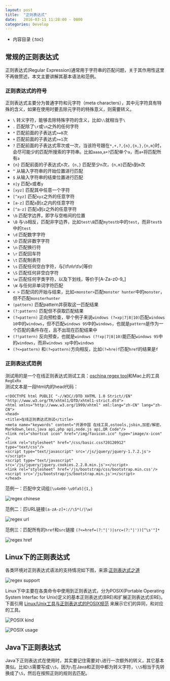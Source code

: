 ```yaml
---
layout: post
title:  "正则表达式"
date:   2016-03-11 11:28:00 - 0800
categories: Develop
---
```

* 内容目录
{:toc}



## 常规的正则表达式

正则表达式(Regular Expression)通常用于字符串的匹配问题，关于其作用性这里不再做赘述，本文主要讲解其基本语法和范例。

### 正则表达式的符号

正则表达式主要分为普通字符和元字符（meta characters），其中元字符具有特殊的含义，如果在使用时要去除元字符的特殊意义，则需要转义。

+ `\` 转义字符，能够去除特殊字符的含义，比如`\\`就相当于`\`
+ `.` 匹配除了`\r`或`\n`之外的任何字符
+ `*` 匹配前面的子表达式`>=0`次
+ `+` 匹配前面的子表达式`>=1`次
+ `?` 匹配前面的子表达式零次或一次，当该符号跟在`*,+,?,{n},{n,},{n,m}`时，会尽可能少的匹配所搜索的字符串。比如`aaaa`,`a+?`匹配单个`a`，而`a+`将匹配所有`a`
+ `{n}` 匹配前面的子表达式`n`次，`{n,}` 匹配至少`n`次，`{n,m}`匹配`n`到`m`次
+ `^` 从输入字符串的开始位置进行匹配
+ `$` 从输入字符串的结束位置进行匹配
+ `x|y` 匹配`x`或者`y`
+ `[xyz]` 匹配其中任意一个字符
+ `[^xyz]` 匹配`xyz`之外的任意字符
+ `[a-z]` 匹配`a`到`z`之内的任意字符
+ `[^a-z]` 匹配`a`到`z`之外的任意字符
+ `\b` 匹配字边界，即字与空格间的位置
+ `\B` 与`\b`相反，匹配非字边界，比如`test\B`匹配`mytestb`中的`test`，而非`testb`中的`test`
+ `\d` 匹配数字字符
+ `\D` 匹配非数字字符
+ `\n` 匹配换行符
+ `\r` 匹配回车符
+ `\t` 匹配制表符
+ `\s` 匹配任何空白字符，与[\f\n\r\t\v]等价
+ `\S` 匹配任何非空白字符
+ `\w` 匹配任何字类字符，以及下划线，等价于[A-Za-z0-9_]
+ `\W` 与任何非单词字符匹配
+ `< >` 匹配词的开始与结束，比如`<monster>`匹配`monster hunter`中的`monster`，但不匹配`monsterhunter`
+ `(pattern)` 匹配pattern并获取这一匹配结果
+ `(?:pattern)` 匹配但不获取匹配结果
+ `(?=pattern)` 正向预检查，举个例子来说`windows (?=xp|7|8|10)`匹配`windows 10`中的`windows`，但不匹配`windows 95`中的`windows`，也就是`pattern`是作为一个匹配的条件存在，且不出现在匹配结果中
+ `(?!pattern)` 反向预查，也就是`windows (?!xp|7|8|10)`能匹配`windows 95`中的`windows`，而非`windows xp`中的`windows`
+ `(?<=pattern)` 和`(?=pattern)`方向相反，比如`(?=hre)f`匹配`href`的结果是`f`

### 正则表达式范例

测试用的是一个在线正则表达式测试工具：[oschina regex tool](http://tool.oschina.net/regex/)和Mac上的工具`RegExRx`  
测试文本是一段html内的head代码：

	<!DOCTYPE html PUBLIC "-//W3C//DTD XHTML 1.0 Strict//EN" "http://www.w3.org/TR/xhtml1/DTD/xhtml1-strict.dtd">
	<html xmlns="http://www.w3.org/1999/xhtml" xml:lang="zh-CN" lang="zh-CN"> 
	<head> 
	<title>在线正则表达式测试</title> 
	<meta name="keywords" content="开源中国 在线工具,ostools,jsbin,加密/解密，Markdown,less,java api,php api,node.js api,QR Code"/>
	<link rel="shortcut icon" href="/img/favicon.ico" type="image/x-icon" /> 
	<link rel="stylesheet" href="/css/basic.css?20120912" type="text/css"/> 
	<script type="text/javascript" src='/js/jquery/jquery-1.7.2.js'></script>
	<script type="text/javascript" src='/js/jquery/jquery.cookies.2.2.0.min.js'></script>
	<link rel="stylesheet" href='/js/bootstrap/css/bootstrap.min.css'/>
	<script src='/js/bootstrap/js/bootstrap.min.js'></script>
	</head>

范例一：匹配中文词组`[\u4e00-\u9fa5]{1,}`

![regex chinese]({{site.baseurl}}/pics/regex_chinese.png)

范例二：匹URL链接`[a-zA-z]+://\S*(/|\w)`

![regex url]({{site.baseurl}}/pics/regex_url.png)

范例三：匹配所有的`href`和`src`链接 `(?<=href=(?:"|')|src=(?:"|'))[^\s'"]*` 

![regex href]({{site.baseurl}}/pics/regex_href.png)

## Linux下的正则表达式

各类环境对正则表达式语法的支持情况如下图，来源:[正则表达式之道](http://net.pku.edu.cn/~yhf/tutorial/tao_regexps_zh.html)

![regex support]({{site.baseurl}}/pics/regex_support.png)

Linux下中主要在各类命令中使用到正则表达式，分为POSIX(Portable Operating System Interfac for Unix)定义的基本正则表达式(BRE)和扩展正则表达式(ERE)。下面引用 [Linux/Unix工具与正则表达式的POSIX规范](http://www.infoq.com/cn/news/2011/07/regular-expressions-6-POSIX) 来展示它们的异同，和对应的工具。

![POSIX kind]({{site.baseurl}}/pics/POSIX_KIND.png)

![POSIX usage]({{site.baseurl}}/pics/POSIX_USAGE.png)

## Java下正则表达式

Java下正则表达式在使用时，其实要记住需要对`\`进行一次额外的转义，其它基本类似。比如`\S`需要写成`\\S`，因为`\`在Java和正则中都为转义字符，`\\S`相当于先转换成了`\S`，然后在按照正则的规则去匹配。